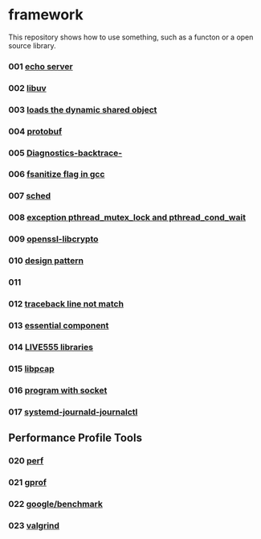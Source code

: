 # framework
This repository shows how to use something, such as a functon or a open source library.

### 001 [echo server](001)
### 002 [libuv](002)
### 003 [loads the dynamic shared object](003)
### 004 [protobuf](004)
### 005 [Diagnostics-backtrace-](005)
### 006 [fsanitize flag in gcc](006)
### 007 [sched](007)
### 008 [exception pthread_mutex_lock and pthread_cond_wait](008)
### 009 [openssl-libcrypto](009)
### 010 [design pattern](010)
### 011 [](011)
### 012 [traceback line not match](012)
### 013 [essential component](013)
### 014 [LIVE555 libraries](014)
### 015 [libpcap](015)
### 016 [program with socket](016)
### 017 [systemd-journald-journalctl](017)
## Performance Profile Tools
### 020 [perf](020)
### 021 [gprof](021)
### 022 [google/benchmark](022)
### 023 [valgrind](023)
